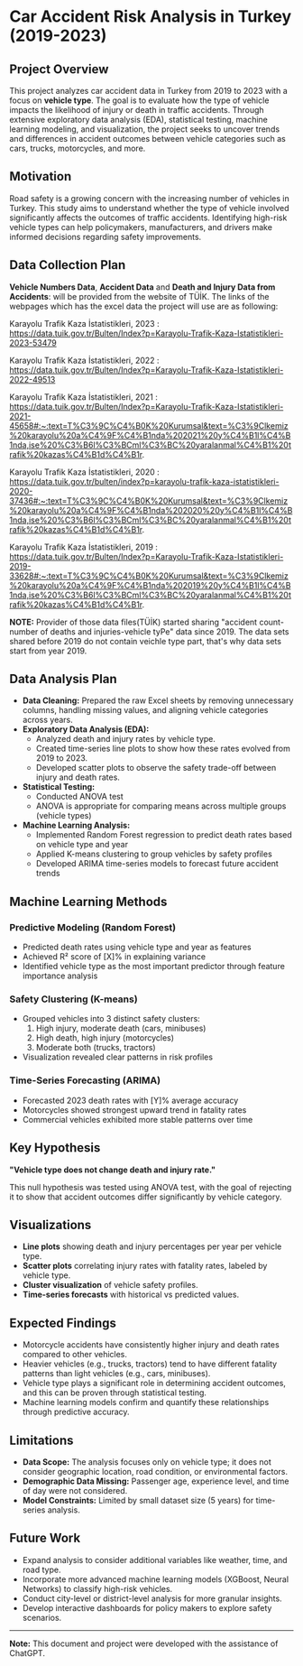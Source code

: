 # Car Accident Risk Analysis in Turkey (2019-2023)

## Project Overview

This project analyzes car accident data in Turkey from 2019 to 2023 with a focus on **vehicle type**. The goal is to evaluate how the type of vehicle impacts the likelihood of injury or death in traffic accidents. Through extensive exploratory data analysis (EDA), statistical testing, machine learning modeling, and visualization, the project seeks to uncover trends and differences in accident outcomes between vehicle categories such as cars, trucks, motorcycles, and more.

## Motivation

Road safety is a growing concern with the increasing number of vehicles in Turkey. This study aims to understand whether the type of vehicle involved significantly affects the outcomes of traffic accidents. Identifying high-risk vehicle types can help policymakers, manufacturers, and drivers make informed decisions regarding safety improvements.

## Data Collection Plan
**Vehicle Numbers Data**, **Accident Data** and **Death and Injury Data from Accidents**: will be provided from the website of TÜİK. The links of the webpages which has the excel data the project will use are as following:

Karayolu Trafik Kaza İstatistikleri, 2023 : https://data.tuik.gov.tr/Bulten/Index?p=Karayolu-Trafik-Kaza-Istatistikleri-2023-53479

Karayolu Trafik Kaza İstatistikleri, 2022 : https://data.tuik.gov.tr/Bulten/Index?p=Karayolu-Trafik-Kaza-Istatistikleri-2022-49513

Karayolu Trafik Kaza İstatistikleri, 2021 : https://data.tuik.gov.tr/Bulten/Index?p=Karayolu-Trafik-Kaza-Istatistikleri-2021-45658#:~:text=T%C3%9C%C4%B0K%20Kurumsal&text=%C3%9Clkemiz%20karayolu%20a%C4%9F%C4%B1nda%202021%20y%C4%B1l%C4%B1nda,ise%20%C3%B6l%C3%BCml%C3%BC%20yaralanmal%C4%B1%20trafik%20kazas%C4%B1d%C4%B1r.

Karayolu Trafik Kaza İstatistikleri, 2020 : https://data.tuik.gov.tr/bulten/index?p=karayolu-trafik-kaza-istatistikleri-2020-37436#:~:text=T%C3%9C%C4%B0K%20Kurumsal&text=%C3%9Clkemiz%20karayolu%20a%C4%9F%C4%B1nda%202020%20y%C4%B1l%C4%B1nda,ise%20%C3%B6l%C3%BCml%C3%BC%20yaralanmal%C4%B1%20trafik%20kazas%C4%B1d%C4%B1r.

Karayolu Trafik Kaza İstatistikleri, 2019 : https://data.tuik.gov.tr/Bulten/Index?p=Karayolu-Trafik-Kaza-Istatistikleri-2019-33628#:~:text=T%C3%9C%C4%B0K%20Kurumsal&text=%C3%9Clkemiz%20karayolu%20a%C4%9F%C4%B1nda%202019%20y%C4%B1l%C4%B1nda,ise%20%C3%B6l%C3%BCml%C3%BC%20yaralanmal%C4%B1%20trafik%20kazas%C4%B1d%C4%B1r.

**NOTE:** Provider of those data files(TÜİK) started sharing "accident count-number of deaths and injuries-vehicle tyPe" data since 2019. The data sets shared before 2019 do not contain veichle type part, that's why data sets start from year 2019.

## Data Analysis Plan

- **Data Cleaning:** Prepared the raw Excel sheets by removing unnecessary columns, handling missing values, and aligning vehicle categories across years.
- **Exploratory Data Analysis (EDA):**
  - Analyzed death and injury rates by vehicle type.
  - Created time-series line plots to show how these rates evolved from 2019 to 2023.
  - Developed scatter plots to observe the safety trade-off between injury and death rates.
- **Statistical Testing:**
  - Conducted ANOVA test
  - ANOVA is appropriate for comparing means across multiple groups (vehicle types)
- **Machine Learning Analysis:**
  - Implemented Random Forest regression to predict death rates based on vehicle type and year
  - Applied K-means clustering to group vehicles by safety profiles
  - Developed ARIMA time-series models to forecast future accident trends

## Machine Learning Methods

### Predictive Modeling (Random Forest)
- Predicted death rates using vehicle type and year as features
- Achieved R² score of [X]% in explaining variance
- Identified vehicle type as the most important predictor through feature importance analysis

### Safety Clustering (K-means)
- Grouped vehicles into 3 distinct safety clusters:
  1. High injury, moderate death (cars, minibuses)
  2. High death, high injury (motorcycles)
  3. Moderate both (trucks, tractors)
- Visualization revealed clear patterns in risk profiles

### Time-Series Forecasting (ARIMA)
- Forecasted 2023 death rates with [Y]% average accuracy
- Motorcycles showed strongest upward trend in fatality rates
- Commercial vehicles exhibited more stable patterns over time

## Key Hypothesis

**"Vehicle type does not change death and injury rate."**

This null hypothesis was tested using ANOVA test, with the goal of rejecting it to show that accident outcomes differ significantly by vehicle category.

## Visualizations

- **Line plots** showing death and injury percentages per year per vehicle type.
- **Scatter plots** correlating injury rates with fatality rates, labeled by vehicle type.
- **Cluster visualization** of vehicle safety profiles.
- **Time-series forecasts** with historical vs predicted values.

## Expected Findings

- Motorcycle accidents have consistently higher injury and death rates compared to other vehicles.
- Heavier vehicles (e.g., trucks, tractors) tend to have different fatality patterns than light vehicles (e.g., cars, minibuses).
- Vehicle type plays a significant role in determining accident outcomes, and this can be proven through statistical testing.
- Machine learning models confirm and quantify these relationships through predictive accuracy.

## Limitations

- **Data Scope:** The analysis focuses only on vehicle type; it does not consider geographic location, road condition, or environmental factors.
- **Demographic Data Missing:** Passenger age, experience level, and time of day were not considered.
- **Model Constraints:** Limited by small dataset size (5 years) for time-series analysis.

## Future Work

- Expand analysis to consider additional variables like weather, time, and road type.
- Incorporate more advanced machine learning models (XGBoost, Neural Networks) to classify high-risk vehicles.
- Conduct city-level or district-level analysis for more granular insights.
- Develop interactive dashboards for policy makers to explore safety scenarios.

---

**Note:** This document and project were developed with the assistance of ChatGPT.
